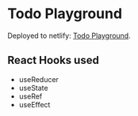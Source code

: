 # Todo Playground

Deployed to netlify: [Todo Playground](https://todolist-kecs.netlify.app/).

## React Hooks used

- useReducer
- useState
- useRef
- useEffect
